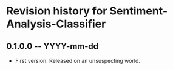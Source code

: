 # Revision history for Sentiment-Analysis-Classifier

## 0.1.0.0 -- YYYY-mm-dd

* First version. Released on an unsuspecting world.
